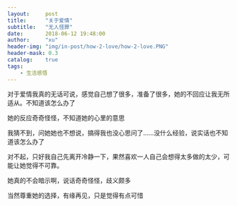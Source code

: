 ```yaml
---
layout:     post
title:      "关于爱情"
subtitle:   "无人怪罪"
date:       2018-06-12 19:48:00
author:     "xu"
header-img: "img/in-post/how-2-love/how-2-love.PNG"
header-mask: 0.3
catalog:    true
tags:
    - 生活感悟
---
```


对于爱情我真的无话可说，感觉自己想了很多，准备了很多，她的不回应让我无所适从。不知道该怎么办了

她的反应奇奇怪怪，不知道她的心里的意思

我猜不到，问她她也不想说，搞得我也没心思问了……没什么经验，说实话也不知道该怎么办了


对不起，只好我自己先离开冷静一下，果然喜欢一人自己会想得太多做的太少，可能让她觉得不可靠。

她真的不会暗示啊，说话奇奇怪怪，歧义颇多


当然尊重她的选择，有缘再见，只是觉得有点可惜
